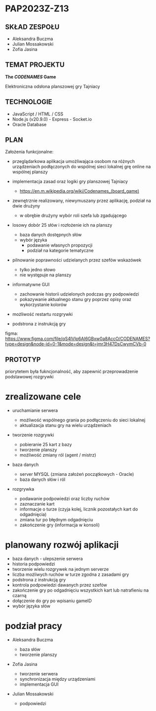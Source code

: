 # PAP2023Z-Z13

## SKŁAD ZESPOŁU

- Aleksandra Buczma
- Julian Mossakowski
- Zofia Jasina

## TEMAT PROJEKTU

__The _CODENAMES_ Game__

Elektroniczna odsłona planszowej gry Tajniacy

## TECHNOLOGIE

- JavaScript / HTML / CSS
- Node.js (v20.9.0) - Express - Socket.io
- Oracle Database

## PLAN

Założenia funkcjonalne:

- przeglądarkowa aplikacja umożliwająca osobom na różnych urządzeniach podłączonych do wspólnej sieci lokalnej grę online na wspólnej planszy

- implementacja zasad oraz logiki gry planszowej Tajniacy
  - https://en.m.wikipedia.org/wiki/Codenames_(board_game)

- zewnętrznie realizowany, niewymuszany przez aplikację, podział na dwie drużyny
  - w obrębie drużyny wybór roli szefa lub zgadującego

- losowy dobór 25 słów i rozłożenie ich na planszy
  - baza danych dostępnych słów
  - wybór języka
     - podawanie własnych propozycji
     - podział na kategorie tematyczne

- pilnowanie poprawności udzielanych przez szefów wskazówek
  - tylko jedno słowo
  - nie występuje na planszy

- informatywne GUI
  - zachowanie historii udzielonych podczas gry podpowiedzi
  - pokazywanie aktualnego stanu gry poprzez opisy oraz wykorzystanie kolorów

- możliwość restartu rozgrywki

- podstrona z instrukcją gry


figma: https://www.figma.com/file/qS4lVIp6AI6GBxw0a8AccO/CODENAMES?type=design&node-id=0-1&mode=design&t=jmr3H47DsCwymCVb-0



## PROTOTYP 

priorytetem była fukncjonalność, aby zapewnić przeprowadzenie podstawowej rozgrywki

# zrealizowane cele

- uruchamianie serwera
  - możliwość wspólnego grania po podłączeniu do sieci lokalnej
  - aktualizacja stanu gry na wielu urządzeniach

- tworzenie rozgrywki
  - pobieranie 25 kart z bazy
  - tworzenie planszy
  - możliwość zmiany ról (agent / mistrz)

- baza danych
  - server MYSQL (zmiana założeń początkowych - Oracle)
  - baza danych słów i ról

- rozgrywka
  - podawanie podpowiedzi oraz liczby ruchów
  - zaznaczanie kart 
  - informacje o turze (czyja kolej, licznik pozostałych kart do odgadnięcia)
  - zmiana tur po błędnym odgadnięciu 
  - zakończenie gry (informacja w konsoli)



# planowany rozwój aplikacji

- baza danych - ulepszenie serwera
- historia podpowiedzi
- tworzenie wielu rozgrywek na jednym serverze
- liczba możliwych ruchów w turze zgodna z zasadami gry
- podstrona z instrukcją gry
- kontrola podpowiedzi dawanych przez szefów
- zakończenie gry po odgadnięciu wszystkich kart lub natrafieniu na czarną
- dołączenie do gry po wpisaniu gameID
- wybór języka słów

# podział pracy 

- Aleksandra Buczma
  - baza słów
  - tworzenie planszy

- Zofia Jasina
  - tworzenie serwera
  - synchronizacja między urządzeniami
  - implementacja GUI


- Julian Mossakowski
  - podpowiedzi